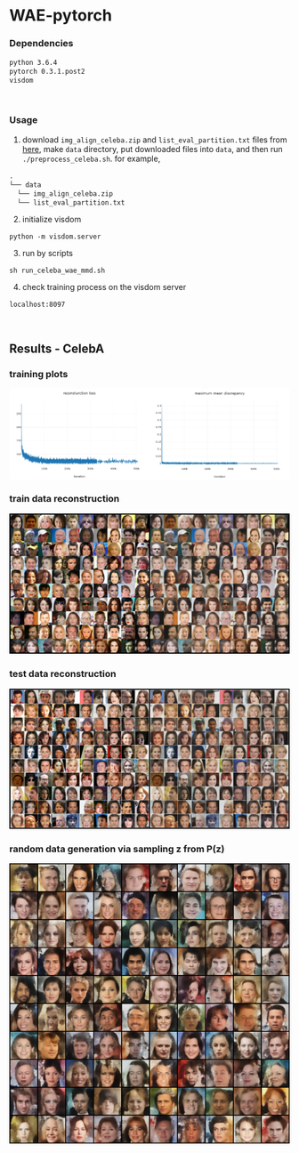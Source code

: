 # WAE-pytorch

### Dependencies
```
python 3.6.4
pytorch 0.3.1.post2
visdom
```
<br>

### Usage
1. download ```img_align_celeba.zip``` and ```list_eval_partition.txt``` files from [here], make ```data``` directory, put downloaded files into ```data```, and then run ```./preprocess_celeba.sh```. for example,
```
.
└── data
  └── img_align_celeba.zip
  └── list_eval_partition.txt
```
2. initialize visdom
```
python -m visdom.server
```
3. run by scripts
```
sh run_celeba_wae_mmd.sh
```
4. check training process on the visdom server
```
localhost:8097
```
<br>

## Results - CelebA
### training plots
![curves](misc/curves.png)
### train data reconstruction
![train_recon](misc/train_reconstruction.jpg)
### test data reconstruction
![test_recon](misc/test_reconstruction.jpg)
### random data generation via sampling z from P(z)
<p align="center">
<img src=misc/random_sample.jpg>
</p>

[here]: http://mmlab.ie.cuhk.edu.hk/projects/CelebA.html
